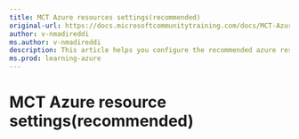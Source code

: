 ```yaml
---
title: MCT Azure resources settings(recommended)
original-url: https://docs.microsoftcommunitytraining.com/docs/MCT-Azure-resources-settings-recommended
author: v-nmadireddi
ms.author: v-nmadireddi
description: This article helps you configure the recommended azure resource settings of your MCT instance.
ms.prod: learning-azure
---
```


# MCT Azure resource settings(recommended)
